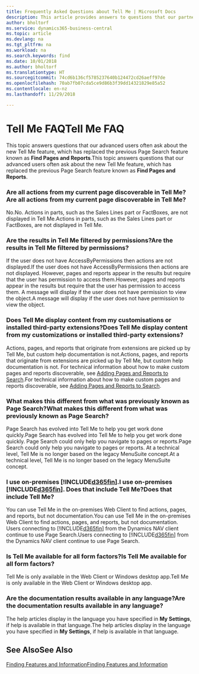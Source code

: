 ```yaml
---
title: Frequently Asked Questions about Tell Me | Microsoft Docs
description: This article provides answers to questions that our partners and customers often ask about Tell Me.
author: bholtorf
ms.service: dynamics365-business-central
ms.topic: article
ms.devlang: na
ms.tgt_pltfrm: na
ms.workload: na
ms.search.keywords: find
ms.date: 10/01/2018
ms.author: bholtorf
ms.translationtype: HT
ms.sourcegitcommit: 74cd6b136cf5785237640b124472cd26aeff97de
ms.openlocfilehash: 70ab7fb07cda5ce9d86b3f39dd14321829e85a52
ms.contentlocale: en-nz
ms.lasthandoff: 11/29/2018

---
```

# <a name="tell-me-faq"></a><span data-ttu-id="4b83d-103">Tell Me FAQ</span><span class="sxs-lookup"><span data-stu-id="4b83d-103">Tell Me FAQ</span></span>
<span data-ttu-id="4b83d-104">This topic answers questions that our advanced users often ask about the new Tell Me feature, which has replaced the previous Page Search feature known as **Find Pages and Reports**.</span><span class="sxs-lookup"><span data-stu-id="4b83d-104">This topic answers questions that our advanced users often ask about the new Tell Me feature, which has replaced the previous Page Search feature known as **Find Pages and Reports**.</span></span>

### <a name="are-all-actions-from-my-current-page-discoverable-in-tell-me"></a><span data-ttu-id="4b83d-105">Are all actions from my current page discoverable in Tell Me?</span><span class="sxs-lookup"><span data-stu-id="4b83d-105">Are all actions from my current page discoverable in Tell Me?</span></span>
<span data-ttu-id="4b83d-106">No.</span><span class="sxs-lookup"><span data-stu-id="4b83d-106">No.</span></span> <span data-ttu-id="4b83d-107">Actions in parts, such as the Sales Lines part or FactBoxes, are not displayed in Tell Me.</span><span class="sxs-lookup"><span data-stu-id="4b83d-107">Actions in parts, such as the Sales Lines part or FactBoxes, are not displayed in Tell Me.</span></span>

### <a name="are-the-results-in-tell-me-filtered-by-permissions"></a><span data-ttu-id="4b83d-108">Are the results in Tell Me filtered by permissions?</span><span class="sxs-lookup"><span data-stu-id="4b83d-108">Are the results in Tell Me filtered by permissions?</span></span>
<span data-ttu-id="4b83d-109">If the user does not have AccessByPermissions then actions are not displayed.</span><span class="sxs-lookup"><span data-stu-id="4b83d-109">If the user does not have AccessByPermissions then actions are not displayed.</span></span> <span data-ttu-id="4b83d-110">However, pages and reports appear in the results but require that the user has permission to access them.</span><span class="sxs-lookup"><span data-stu-id="4b83d-110">However, pages and reports appear in the results but require that the user has permission to access them.</span></span> <span data-ttu-id="4b83d-111">A message will display if the user does not have permission to view the object.</span><span class="sxs-lookup"><span data-stu-id="4b83d-111">A message will display if the user does not have permission to view the object.</span></span>

### <a name="does-tell-me-display-content-from-my-customizations-or-installed-third-party-extensions"></a><span data-ttu-id="4b83d-112">Does Tell Me display content from my customisations or installed third-party extensions?</span><span class="sxs-lookup"><span data-stu-id="4b83d-112">Does Tell Me display content from my customizations or installed third-party extensions?</span></span>
<span data-ttu-id="4b83d-113">Actions, pages, and reports that originate from extensions are picked up by Tell Me, but custom help documentation is not.</span><span class="sxs-lookup"><span data-stu-id="4b83d-113">Actions, pages, and reports that originate from extensions are picked up by Tell Me, but custom help documentation is not.</span></span> <span data-ttu-id="4b83d-114">For technical information about how to make custom pages and reports discoverable, see [Adding Pages and Reports to Search](/dynamics365/business-central/dev-itpro/developer/devenv-al-menusuite-functionality).</span><span class="sxs-lookup"><span data-stu-id="4b83d-114">For technical information about how to make custom pages and reports discoverable, see [Adding Pages and Reports to Search](/dynamics365/business-central/dev-itpro/developer/devenv-al-menusuite-functionality).</span></span>

### <a name="what-makes-this-different-from-what-was-previously-known-as-page-search"></a><span data-ttu-id="4b83d-115">What makes this different from what was previously known as Page Search?</span><span class="sxs-lookup"><span data-stu-id="4b83d-115">What makes this different from what was previously known as Page Search?</span></span>
<span data-ttu-id="4b83d-116">Page Search has evolved into Tell Me to help you get work done quickly.</span><span class="sxs-lookup"><span data-stu-id="4b83d-116">Page Search has evolved into Tell Me to help you get work done quickly.</span></span> <span data-ttu-id="4b83d-117">Page Search could only help you navigate to pages or reports.</span><span class="sxs-lookup"><span data-stu-id="4b83d-117">Page Search could only help you navigate to pages or reports.</span></span> <span data-ttu-id="4b83d-118">At a technical level, Tell Me is no longer based on the legacy MenuSuite concept.</span><span class="sxs-lookup"><span data-stu-id="4b83d-118">At a technical level, Tell Me is no longer based on the legacy MenuSuite concept.</span></span>

### <a name="i-use-on-premises-included365finincludesd365finmdmd-does-that-include-tell-me"></a><span data-ttu-id="4b83d-119">I use on-premises [!INCLUDE[d365fin](includes/d365fin_md.md)].</span><span class="sxs-lookup"><span data-stu-id="4b83d-119">I use on-premises [!INCLUDE[d365fin](includes/d365fin_md.md)].</span></span> <span data-ttu-id="4b83d-120">Does that include Tell Me?</span><span class="sxs-lookup"><span data-stu-id="4b83d-120">Does that include Tell Me?</span></span>
<span data-ttu-id="4b83d-121">You can use Tell Me in the on-premises Web Client to find actions, pages, and reports, but not documentation.</span><span class="sxs-lookup"><span data-stu-id="4b83d-121">You can use Tell Me in the on-premises Web Client to find actions, pages, and reports, but not documentation.</span></span> <span data-ttu-id="4b83d-122">Users connecting to [!INCLUDE[d365fin](includes/d365fin_md.md)] from the Dynamics NAV client continue to use Page Search.</span><span class="sxs-lookup"><span data-stu-id="4b83d-122">Users connecting to [!INCLUDE[d365fin](includes/d365fin_md.md)] from the Dynamics NAV client continue to use Page Search.</span></span>

### <a name="is-tell-me-available-for-all-form-factors"></a><span data-ttu-id="4b83d-123">Is Tell Me available for all form factors?</span><span class="sxs-lookup"><span data-stu-id="4b83d-123">Is Tell Me available for all form factors?</span></span>
<span data-ttu-id="4b83d-124">Tell Me is only available in the Web Client or Windows desktop app.</span><span class="sxs-lookup"><span data-stu-id="4b83d-124">Tell Me is only available in the Web Client or Windows desktop app.</span></span>

### <a name="are-the-documentation-results-available-in-any-language"></a><span data-ttu-id="4b83d-125">Are the documentation results available in any language?</span><span class="sxs-lookup"><span data-stu-id="4b83d-125">Are the documentation results available in any language?</span></span>
<span data-ttu-id="4b83d-126">The help articles display in the language you have specified in **My Settings**, if help is available in that language.</span><span class="sxs-lookup"><span data-stu-id="4b83d-126">The help articles display in the language you have specified in **My Settings**, if help is available in that language.</span></span>

## <a name="see-also"></a><span data-ttu-id="4b83d-127">See Also</span><span class="sxs-lookup"><span data-stu-id="4b83d-127">See Also</span></span>  
[<span data-ttu-id="4b83d-128">Finding Features and Information</span><span class="sxs-lookup"><span data-stu-id="4b83d-128">Finding Features and Information</span></span>](ui-search.md)

